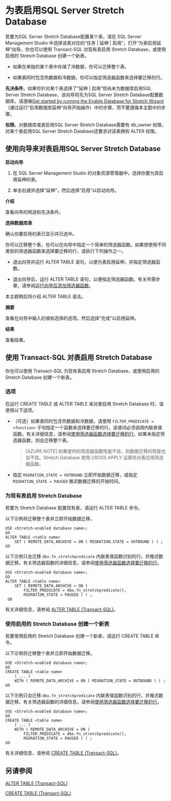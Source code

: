 <properties
	pageTitle="为表启用 Stretch Database | Azure"
	description="了解如何为延伸数据库配置表。"
	services="sql-server-stretch-database"
	documentationCenter=""
	authors="douglaslMS"
	manager=""
	editor=""/>

<tags
	ms.service="sql-server-stretch-database"
	ms.date="06/27/2016"
	wacn.date="08/08/2016"/>

# 为表启用SQL Server Stretch Database

若要为SQL Server Stretch Database配置某个表，请在 SQL Server Management Studio 中选择该表对应的“任务 | 延伸 | 启用”，打开“为表启用延伸”向导。你也可以使用 Transact-SQL 对现有表启用 Stretch Database，或使用启用的 Stretch Database 创建一个新表。

-   如果在单独的某个表中存储了冷数据，你可以迁移整个表。

-   如果表同时包含热数据和冷数据，你可以指定筛选器函数来选择要迁移的行。

**先决条件**。如果你针对某个表选择了“延伸 | 启用”但尚未为数据库启用SQL Server Stretch Database，该向导将先为SQL Server Stretch Database配置数据库。请遵循[Get started by running the Enable Database for Stretch Wizard](/documentation/articles/sql-server-stretch-database-wizard/)（通过运行“启用数据库延伸”向导开始操作）中的步骤，而不要遵循本主题中的步骤。

**权限**。对数据库或表启用SQL Server Stretch Database需要有 db\_owner 权限。对某个表启用SQL Server Stretch Database还要求对该表拥有 ALTER 权限。

## <a name="EnableWizardTable"></a>使用向导来对表启用SQL Server Stretch Database
**启动向导**

1.  在 SQL Server Management Studio 的对象资源管理器中，选择你要为其启用延伸的表。

2.  单击右键并选择“延伸”，然后选择“启用”以启动向导。

**介绍**

查看向导的用途和先决条件。

**选择数据库表**

确认你要启用的表已显示并已选中。

你可以迁移整个表，也可以在向导中指定一个简单的筛选器函数。如果想使用不同类型的筛选器函数来选择要迁移的行，请执行下列操作之一。

-   退出向导并运行 ALTER TABLE 语句，以便为表启用延伸，并指定筛选器函数。

-   退出向导后，运行 ALTER TABLE 语句，以便指定筛选器函数。有关所需步骤，请参阅[运行向导后添加筛选器函数](/documentation/articles/sql-server-stretch-database-predicate-function#addafterwiz)。

本主题稍后将介绍 ALTER TABLE 语法。

**摘要**

查看在向导中输入的值和选择的选项。然后选择“完成”以启用延伸。

**结果**

查看结果。

## <a name="EnableTSQLTable"></a>使用 Transact-SQL 对表启用 Stretch Database
你也可以使用 Transact-SQL 为现有表启用 Stretch Database，或使用启用的 Stretch Database 创建一个新表。

### 选项
在运行 CREATE TABLE 或 ALTER TABLE 来对表启用 Stretch Database 时，请使用以下选项。

-   （可选）如果表同时包含热数据和冷数据，请使用 `FILTER_PREDICATE = <function>` 子句指定一个函数来选择要迁移的行。该谓词必须调用内联表值函数。有关详细信息，请参阅[使用筛选器函数选择要迁移的行](/documentation/articles/sql-server-stretch-database-predicate-function/)。如果未指定筛选器函数，则会迁移整个表。

    >   [AZURE.NOTE] 如果提供的筛选器函数性能不佳，则数据迁移的性能也会不佳。Stretch Database 使用 CROSS APPLY 运算符对表应用筛选器函数。

-   指定 `MIGRATION_STATE = OUTBOUND` 立即开始数据迁移，或指定 `MIGRATION_STATE = PAUSED` 推迟数据迁移的开始时间。

### 为现有表启用 Stretch Database
若要为 Stretch Database 配置现有表，请运行 ALTER TABLE 命令。

以下示例将迁移整个表并立即开始数据迁移。

	USE <Stretch-enabled database name>;
	GO
	ALTER TABLE <table name>  
	    SET ( REMOTE_DATA_ARCHIVE = ON ( MIGRATION_STATE = OUTBOUND ) ) ;  
	GO
以下示例只会迁移 `dbo.fn_stretchpredicate` 内联表值函数识别的行，并推迟数据迁移。有关筛选器函数的详细信息，请参阅[使用筛选器函数选择要迁移的行](/documentation/articles/sql-server-stretch-database-predicate-function)。

	USE <Stretch-enabled database name>;
	GO
	ALTER TABLE <table name>  
	    SET ( REMOTE_DATA_ARCHIVE = ON (  
	        FILTER_PREDICATE = dbo.fn_stretchpredicate(),  
	        MIGRATION_STATE = PAUSED ) ) ;  
	 GO

有关详细信息，请参阅 [ALTER TABLE (Transact-SQL)](https://msdn.microsoft.com/zh-cn/library/ms190273.aspx)。

### 使用启用的 Stretch Database 创建一个新表
若要使用启用的 Stretch Database 创建一个新表，请运行 CREATE TABLE 命令。

以下示例将迁移整个表并立即开始数据迁移。


	USE <Stretch-enabled database name>;
	GO
	CREATE TABLE <table name>
	    ( ... )  
	    WITH ( REMOTE_DATA_ARCHIVE = ON ( MIGRATION_STATE = OUTBOUND ) ) ;  
	GO

以下示例只会迁移 `dbo.fn_stretchpredicate` 内联表值函数识别的行，并推迟数据迁移。有关筛选器函数的详细信息，请参阅[使用筛选器函数选择要迁移的行](/documentation/articles/sql-server-stretch-database-predicate-function/)。

	USE <Stretch-enabled database name>;
	GO
	CREATE TABLE <table name>
	    ( ... )  
	    WITH ( REMOTE_DATA_ARCHIVE = ON (  
	        FILTER_PREDICATE = dbo.fn_stretchpredicate(),  
	        MIGRATION_STATE = PAUSED ) ) ;  
	GO  

有关详细信息，请参阅 [CREATE TABLE (Transact-SQL)](https://msdn.microsoft.com/zh-cn/library/ms174979.aspx)。


## 另请参阅

[ALTER TABLE (Transact-SQL)](https://msdn.microsoft.com/zh-cn/library/ms190273.aspx)

[CREATE TABLE (Transact-SQL)](https://msdn.microsoft.com/zh-cn/library/ms174979.aspx)

<!---HONumber=Mooncake_0801_2016-->